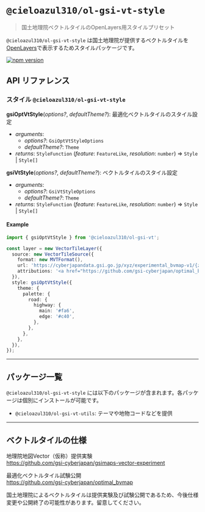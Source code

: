 # `@cieloazul310/ol-gsi-vt-style`

> 国土地理院ベクトルタイルのOpenLayers用スタイルプリセット

`@cieloazul310/ol-gsi-vt-style` は国土地理院が提供するベクトルタイルを[OpenLayers]で表示するためスタイルパッケージです。

[![npm version](https://badge.fury.io/js/@cieloazul310%2Fol-gsi-vt.svg)](https://badge.fury.io/js/@cieloazul310%2Fol-gsi-vt-style)

## API リファレンス

### スタイル `@cieloazul310/ol-gsi-vt-style`

**gsiOptVtStyle**(*options?*, *defaultTheme?*): 最適化ベクトルタイルのスタイル設定

- *arguments*:
  - *options?*: `GsiOptVtStyleOptions`
  - *defaultTheme?*: `Theme`
- *returns*: `StyleFunction` (*feature*: `FeatureLike`, *resolution*: `number`) => `Style` | `Style[]`

**gsiVtStyle**(*options?*, *defaultTheme?*): ベクトルタイルのスタイル設定

- *arguments*:
  - *options?*: `GsiVtStyleOptions`
  - *defaultTheme?*: `Theme`
- *returns*: `StyleFunction` (*feature*: `FeatureLike`, *resolution*: `number`) => `Style` | `Style[]`

#### Example

```ts
import { gsiOptVtStyle } from '@cieloazul310/ol-gsi-vt';

const layer = new VectorTileLayer({
  source: new VectorTileSource({
    format: new MVTFormat(),
    url: 'https://cyberjapandata.gsi.go.jp/xyz/experimental_bvmap-v1/{z}/{x}/{y}.pbf',
    attributions: '<a href="https://github.com/gsi-cyberjapan/optimal_bvmap" target="_blank" rel=”noopener noreferrer”>国土地理院最適化ベクトルタイル</a>',
  }),
  style: gsiOptVtStyle({
    theme: {
      palette: {
        road: {
          highway: {
            main: '#fa6',
            edge: '#c40',
          },
        },
      },
    },
  }),
});
```

---

## パッケージ一覧

`@cieloazul310/ol-gsi-vt-style` には以下のパッケージが含まれます。各パッケージは個別にインストールが可能です。

- `@cieloazul310/ol-gsi-vt-utils`: テーマや地物コードなどを提供

---

## ベクトルタイルの仕様

地理院地図Vector（仮称）提供実験  
<https://github.com/gsi-cyberjapan/gsimaps-vector-experiment>

最適化ベクトルタイル試験公開  
<https://github.com/gsi-cyberjapan/optimal_bvmap>

国土地理院によるベクトルタイルは提供実験及び試験公開であるため、今後仕様変更や公開終了の可能性があります。留意してください。

[ベクトルタイル]: https://github.com/gsi-cyberjapan/gsimaps-vector-experiment "地理院地図Vector（仮称）提供実験"
[最適化ベクトルタイル]: https://github.com/gsi-cyberjapan/optimal_bvmap "最適化ベクトルタイル試験公開"
[TypeScript]: https://www.typescriptlang.org/ "TypeScript"
[OpenLayers]: https://openlayers.org/ "OpenLayers"

[VectorTileLayer]: https://openlayers.org/en/latest/apidoc/module-ol_layer_VectorTile-VectorTileLayer.html "VectorTileLayer"
